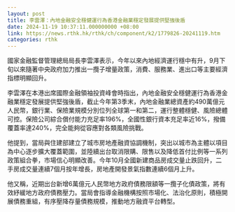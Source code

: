 ```yaml
---
layout: post
title: 李雲澤：內地金融安全穩健運行為香港金融業穩定發展提供堅強後盾
date: 2024-11-19 10:37:11.000000000 +08:00
link: https://news.rthk.hk/rthk/ch/component/k2/1779826-20241119.htm
categories: rthk
---
```


國家金融監督管理總局局長李雲澤表示，今年以來內地經濟運行穩中有升，9月下旬以來隨著中央政府加力推出一攬子增量政策，消費、服務業、進出口等主要經濟指標明顯回升。

李雲澤在本港出席國際金融領袖投資峰會時指出，內地金融安全穩健運行為香港金融業穩定發展提供堅強後盾，截止今年第3季末，內地金融業總資產約490萬億元人民幣，銀行業、保險業規模分別位列全球第一和第二，運行整體穩健、風險總體可控。保險公司綜合償付能力充足率196%，全國性銀行資本充足率近16%，撥備覆蓋率達240%，完全能夠從容應對各類風險挑戰。

他提到，當局與住建部建立了城市房地產融資協調機制，突出以城市為主體以項目為中心逐步擴大覆蓋範圍，並陸續出台取消限購、限售以及降低首付比例等一系列政策組合拳，市場信心明顯改善。今年10月全國新建商品房成交量止跌回升，二手房成交量連續7個月按年增長，房地產開發景氣指數連續6個月上升。

他又稱，近期出台新增6萬億元人民幣地方政府債務限額等一攬子化債政策，將有效紓緩地方政府債務壓力。當局會指導金融機構按照市場化、法治化原則，積極開展債務重組，有序壓降存量債務規模，推動地方融資平台轉型。
